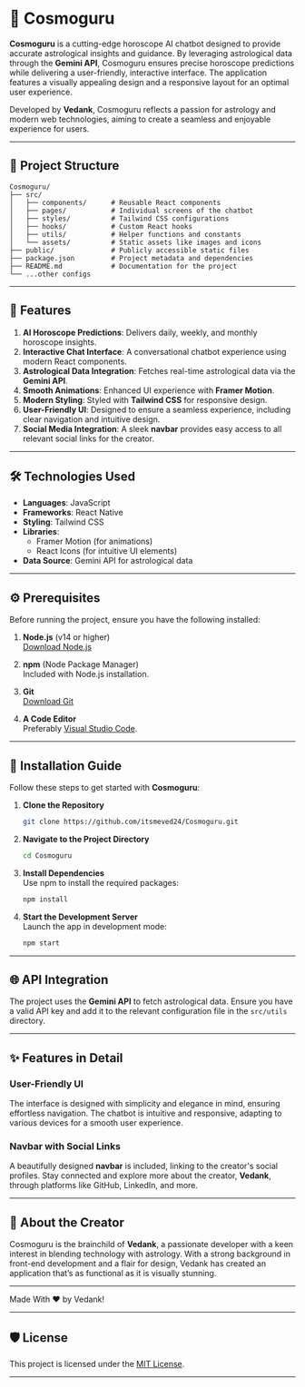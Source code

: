 
# 🌌 Cosmoguru

**Cosmoguru** is a cutting-edge horoscope AI chatbot designed to provide accurate astrological insights and guidance. By leveraging astrological data through the **Gemini API**, Cosmoguru ensures precise horoscope predictions while delivering a user-friendly, interactive interface. The application features a visually appealing design and a responsive layout for an optimal user experience.

Developed by **Vedank**, Cosmoguru reflects a passion for astrology and modern web technologies, aiming to create a seamless and enjoyable experience for users.

---

## 📂 Project Structure

```
Cosmoguru/
├── src/
│   ├── components/      # Reusable React components
│   ├── pages/           # Individual screens of the chatbot
│   ├── styles/          # Tailwind CSS configurations
│   ├── hooks/           # Custom React hooks
│   ├── utils/           # Helper functions and constants
│   └── assets/          # Static assets like images and icons
├── public/              # Publicly accessible static files
├── package.json         # Project metadata and dependencies
├── README.md            # Documentation for the project
└── ...other configs
```

---

## 🌟 Features

1. **AI Horoscope Predictions**: Delivers daily, weekly, and monthly horoscope insights.
2. **Interactive Chat Interface**: A conversational chatbot experience using modern React components.
3. **Astrological Data Integration**: Fetches real-time astrological data via the **Gemini API**.
4. **Smooth Animations**: Enhanced UI experience with **Framer Motion**.
5. **Modern Styling**: Styled with **Tailwind CSS** for responsive design.
6. **User-Friendly UI**: Designed to ensure a seamless experience, including clear navigation and intuitive design.
7. **Social Media Integration**: A sleek **navbar** provides easy access to all relevant social links for the creator.

---

## 🛠️ Technologies Used

- **Languages**: JavaScript
- **Frameworks**: React Native
- **Styling**: Tailwind CSS
- **Libraries**: 
  - Framer Motion (for animations)
  - React Icons (for intuitive UI elements)
- **Data Source**: Gemini API for astrological data

---

## ⚙️ Prerequisites

Before running the project, ensure you have the following installed:

1. **Node.js** (v14 or higher)  
   [Download Node.js](https://nodejs.org/)
   
2. **npm** (Node Package Manager)  
   Included with Node.js installation.

3. **Git**  
   [Download Git](https://git-scm.com/)

4. **A Code Editor**  
   Preferably [Visual Studio Code](https://code.visualstudio.com/).

---

## 🚀 Installation Guide

Follow these steps to get started with **Cosmoguru**:

1. **Clone the Repository**  
   ```bash
   git clone https://github.com/itsmeved24/Cosmoguru.git
   ```

2. **Navigate to the Project Directory**  
   ```bash
   cd Cosmoguru
   ```

3. **Install Dependencies**  
   Use npm to install the required packages:  
   ```bash
   npm install
   ```

4. **Start the Development Server**  
   Launch the app in development mode:  
   ```bash
   npm start
   ```

---

## 🌐 API Integration

The project uses the **Gemini API** to fetch astrological data. Ensure you have a valid API key and add it to the relevant configuration file in the `src/utils` directory.

---

## ✨ Features in Detail

### User-Friendly UI
The interface is designed with simplicity and elegance in mind, ensuring effortless navigation. The chatbot is intuitive and responsive, adapting to various devices for a smooth user experience.

### Navbar with Social Links
A beautifully designed **navbar** is included, linking to the creator's social profiles. Stay connected and explore more about the creator, **Vedank**, through platforms like GitHub, LinkedIn, and more.

---

## 🌟 About the Creator

Cosmoguru is the brainchild of **Vedank**, a passionate developer with a keen interest in blending technology with astrology. With a strong background in front-end development and a flair for design, Vedank has created an application that’s as functional as it is visually stunning.

---

Made With ❤️ by Vedank!

---

## 🛡️ License

This project is licensed under the [MIT License](./LICENSE).

---

